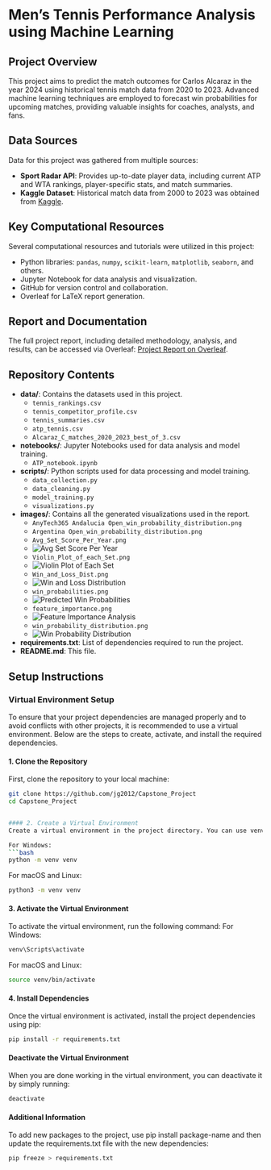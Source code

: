 # Men’s Tennis Performance Analysis using Machine Learning

## Project Overview

This project aims to predict the match outcomes for Carlos Alcaraz in the year 2024 using historical tennis match data from 2020 to 2023. Advanced machine learning techniques are employed to forecast win probabilities for upcoming matches, providing valuable insights for coaches, analysts, and fans.

## Data Sources

Data for this project was gathered from multiple sources:
- **Sport Radar API**: Provides up-to-date player data, including current ATP and WTA rankings, player-specific stats, and match summaries.
- **Kaggle Dataset**: Historical match data from 2000 to 2023 was obtained from [Kaggle](https://www.kaggle.com/datasets/dissfya/atp-tennis-2000-2023daily-pull).

## Key Computational Resources

Several computational resources and tutorials were utilized in this project:
- Python libraries: `pandas`, `numpy`, `scikit-learn`, `matplotlib`, `seaborn`, and others.
- Jupyter Notebook for data analysis and visualization.
- GitHub for version control and collaboration.
- Overleaf for LaTeX report generation.

## Report and Documentation

The full project report, including detailed methodology, analysis, and results, can be accessed via Overleaf: [Project Report on Overleaf](https://www.overleaf.com/read/tgdwprqtzsfg#f298a3).

## Repository Contents

- **data/**: Contains the datasets used in this project.
  - `tennis_rankings.csv`
  - `tennis_competitor_profile.csv`
  - `tennis_summaries.csv`
  - `atp_tennis.csv`
  - `Alcaraz_C_matches_2020_2023_best_of_3.csv`
- **notebooks/**: Jupyter Notebooks used for data analysis and model training.
  - `ATP_notebook.ipynb`
- **scripts/**: Python scripts used for data processing and model training.
  - `data_collection.py`
  - `data_cleaning.py`
  - `model_training.py`
  - `visualizations.py`
- **images/**: Contains all the generated visualizations used in the report.
  - `AnyTech365 Andalucia Open_win_probability_distribution.png`
  - `Argentina Open_win_probability_distribution.png`
  - `Avg_Set_Score_Per_Year.png`
  - ![Avg Set Score Per Year](./img/Avg_Set_Score_Per_Year.png)
  - `Violin_Plot_of_each_Set.png`
  - ![Violin Plot of Each Set](./img/Violin_Plot_of_each_Set.png)
  - `Win_and_Loss_Dist.png`
  - ![Win and Loss Distribution](./img/Win_and_Loss_Dist.png)
  - `win_probabilities.png`
  - ![Predicted Win Probabilities](./img/win_probabilities.png)
  - `feature_importance.png`
  - ![Feature Importance Analysis](./img/feature_importance.png)
  - `win_probability_distribution.png`
  - ![Win Probability Distribution](./img/win_probability_distribution.png)
- **requirements.txt**: List of dependencies required to run the project.
- **README.md**: This file.

## Setup Instructions

### Virtual Environment Setup

To ensure that your project dependencies are managed properly and to avoid conflicts with other projects, it is recommended to use a virtual environment. Below are the steps to create, activate, and install the required dependencies.

#### 1. Clone the Repository

First, clone the repository to your local machine:

```bash
git clone https://github.com/jg2012/Capstone_Project
cd Capstone_Project


#### 2. Create a Virtual Environment
Create a virtual environment in the project directory. You can use venv for this purpose.

For Windows:
```bash
python -m venv venv
```

For macOS and Linux:
```bash
python3 -m venv venv
```

#### 3. Activate the Virtual Environment
To activate the virtual environment, run the following command:
For Windows:
```bash
venv\Scripts\activate
```

For macOS and Linux:
```bash
source venv/bin/activate
```

#### 4. Install Dependencies
Once the virtual environment is activated, install the project dependencies using pip:
```bash
pip install -r requirements.txt
```

#### Deactivate the Virtual Environment
When you are done working in the virtual environment, you can deactivate it by simply running:
```bash
deactivate
```

#### Additional Information 
To add new packages to the project, use pip install package-name and then update the requirements.txt file with the new dependencies:
```bash
pip freeze > requirements.txt
```

